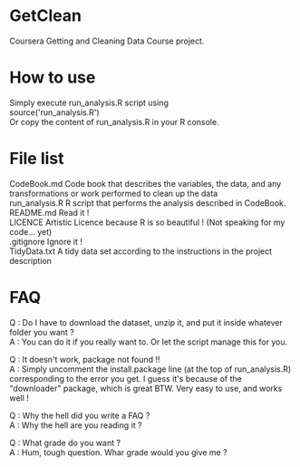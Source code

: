 GetClean
========

Coursera Getting and Cleaning Data Course project.

# How to use

Simply execute run_analysis.R script using <br/>
source('run_analysis.R') <br/>
Or copy the content of run_analysis.R in your R console.

# File list

CodeBook.md 		Code book that describes the variables, the data, and any transformations or work performed to clean up the data <br/>
run_analysis.R 		R script that performs the analysis described in CodeBook.
README.md 			Read it ! <br/>
LICENCE 			Artistic Licence because R is so beautiful ! (Not speaking for my code... yet) <br/>
.gitignore 			Ignore it ! <br/>
TidyData.txt 		A tidy data set according to the instructions in the project description

# FAQ

Q : Do I have to download the dataset, unzip it, and put it inside whatever folder you want ? <br/>
A : You can do it if you really want to. Or let the script manage this for you.

Q : It doesn't work, package not found !! <br/>
A : Simply uncomment the install.package line (at the top of run_analysis.R) corresponding to the error you get. I guess it's because of the "downloader" package, which is great BTW. Very easy to use, and works well !

Q : Why the hell did you write a FAQ ? <br/>
A : Why the hell are you reading it ?

Q : What grade do you want ? <br/>
A : Hum, tough question. Whar grade would you give me ?